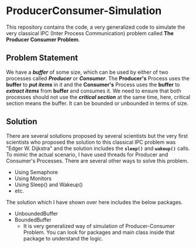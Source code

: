 # ProducerConsumer-Simulation

This repository contains the code, a very generalized code to simulate the very classical IPC (Inter Process Communication)
problem called **The Producer Consumer Problem**.

## Problem Statement

We have a **_buffer_** of some size, which can be used by either of two processes called **_Producer_** or **_Consumer_**.
The **Producer's** Process uses the **buffer** to **_put items_** in it and the **Consumer's** Process uses the **buffer** to **_extract items_** from **buffer**
and consumes it. We need to ensure that both processes should not use the **_critical section_** at the same time, here, critical 
section means the buffer. It can be bounded or unbounded in terms of size.

## Solution

There are several solutions proposed by several scientists but the very first scientists who proposed the solution to this 
classical IPC problem was "Edger W. Dijkstra" and the solution includes the **`sleep()`** and **`wakeup()`** calls. To mimic the
actual scenario, I have used threads for Producer and Consumer's Processes. There are several other ways to solve this problem.

- Using Semaphore
- Using Monitors
- Using Sleep() and Wakeup()
- etc.

The solution which I have shown over here includes the below packages.
- UnboundedBuffer
- BoundedBuffer
    - It is very generalized way of simulation of Producer-Consumer Problem. You can look for packages and main class inside 
    that package to understand the logic.